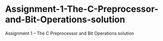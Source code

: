 # Assignment-1-The-C-Preprocessor-and-Bit-Operations-solution
Assignment 1 – The C Preprocessor and Bit Operations solution
